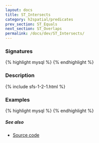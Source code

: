 ```yaml
---
layout: docs
title: ST_Intersects
category: h2spatial/predicates
prev_section: ST_Equals
next_section: ST_Overlaps
permalink: /docs/dev/ST_Intersects/
---
```


### Signatures

{% highlight mysql %}
{% endhighlight %}

### Description



{% include sfs-1-2-1.html %}

### Examples

{% highlight mysql %}
{% endhighlight %}

##### See also

* [Source code](https://github.com/irstv/H2GIS/blob/master/h2spatial/src/main/java/org/h2gis/h2spatial/internal/function/spatial/predicates/ST_Intersects.java)
